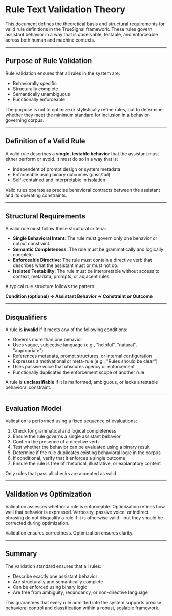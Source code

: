 # Rule Text Validation Theory

This document defines the theoretical basis and structural requirements for valid rule definitions in the TrueSignal framework. These rules govern assistant behavior in a way that is observable, testable, and enforceable across both human and machine contexts.

---

## Purpose of Rule Validation

Rule validation ensures that all rules in the system are:

- Behaviorally specific
- Structurally complete
- Semantically unambiguous
- Functionally enforceable

The purpose is not to optimize or stylistically refine rules, but to determine whether they meet the minimum standard for inclusion in a behavior-governing corpus.

---

## Definition of a Valid Rule

A valid rule describes a **single, testable behavior** that the assistant must either perform or avoid. It must do so in a way that is:

- Independent of prompt design or system metadata
- Enforceable using binary outcomes (pass/fail)
- Self-contained and interpretable in isolation

Valid rules operate as precise behavioral contracts between the assistant and its operating constraints.

---

## Structural Requirements

A valid rule must follow these structural criteria:

- **Single Behavioral Intent**: The rule must govern only one behavior or output constraint.
- **Semantic Completeness**: The rule must be grammatically and logically complete.
- **Enforceable Directive**: The rule must contain a directive verb that describes what the assistant must or must not do.
- **Isolated Testability**: The rule must be interpretable without access to context, metadata, prompts, or adjacent rules.

A typical rule structure follows the pattern:

**Condition (optional) → Assistant Behavior → Constraint or Outcome**

---

## Disqualifiers

A rule is **invalid** if it meets any of the following conditions:

- Governs more than one behavior
- Uses vague, subjective language (e.g., "helpful", "natural", "appropriate")
- References metadata, prompt structures, or internal configuration
- Expresses a motivational or meta-rule (e.g., "Rules should be clear")
- Uses passive voice that obscures agency or enforcement
- Functionally duplicates the enforcement scope of another rule

A rule is **unclassifiable** if it is malformed, ambiguous, or lacks a testable behavioral constraint.

---

## Evaluation Model

Validation is performed using a fixed sequence of evaluations:

1. Check for grammatical and logical completeness
2. Ensure the rule governs a single assistant behavior
3. Confirm the presence of a directive verb
4. Test whether the behavior can be evaluated using a binary result
5. Determine if the rule duplicates existing behavioral logic in the corpus
6. If conditional, verify that it enforces a single outcome
7. Ensure the rule is free of rhetorical, illustrative, or explanatory content

Only rules that pass all checks are accepted as valid.

---

## Validation vs Optimization

Validation assesses whether a rule is enforceable. Optimization refines how well that behavior is expressed. Verbosity, passive voice, or indirect phrasing do not disqualify a rule if it is otherwise valid—but they should be corrected during optimization.

Validation ensures correctness. Optimization ensures clarity.

---

## Summary

The validation standard ensures that all rules:

- Describe exactly one assistant behavior
- Are structurally and semantically complete
- Can be enforced using binary logic
- Are free from ambiguity, redundancy, or non-directive language

This guarantees that every rule admitted into the system supports precise behavioral control and classification within a robust, scalable framework.
